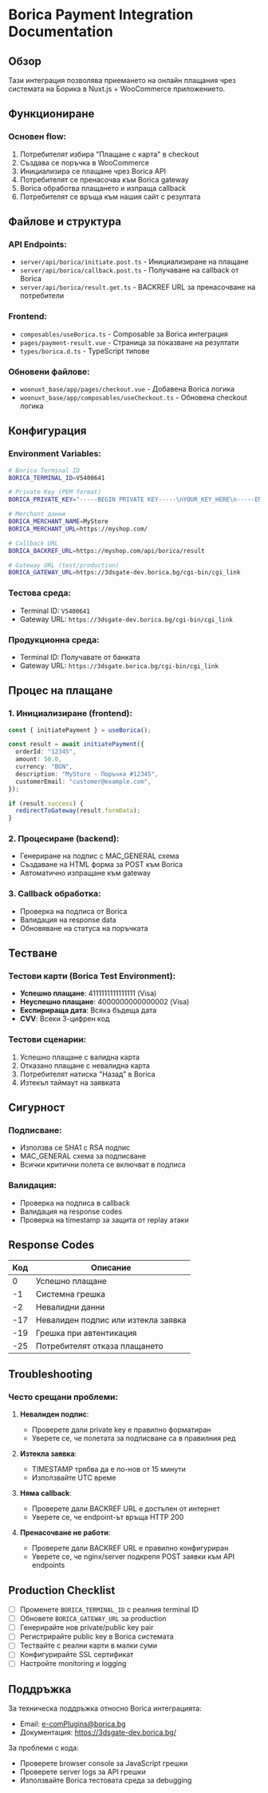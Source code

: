 # Borica Payment Integration Documentation

## Обзор

Тази интеграция позволява приемането на онлайн плащания чрез системата на Борика в Nuxt.js + WooCommerce приложението.

## Функциониране

### Основен flow:

1. Потребителят избира "Плащане с карта" в checkout
2. Създава се поръчка в WooCommerce
3. Инициализира се плащане чрез Borica API
4. Потребителят се пренасочва към Borica gateway
5. Borica обработва плащането и изпраща callback
6. Потребителят се връща към нашия сайт с резултата

## Файлове и структура

### API Endpoints:

- `server/api/borica/initiate.post.ts` - Инициализиране на плащане
- `server/api/borica/callback.post.ts` - Получаване на callback от Borica
- `server/api/borica/result.get.ts` - BACKREF URL за пренасочване на потребители

### Frontend:

- `composables/useBorica.ts` - Composable за Borica интеграция
- `pages/payment-result.vue` - Страница за показване на резултати
- `types/borica.d.ts` - TypeScript типове

### Обновени файлове:

- `woonuxt_base/app/pages/checkout.vue` - Добавена Borica логика
- `woonuxt_base/app/composables/useCheckout.ts` - Обновена checkout логика

## Конфигурация

### Environment Variables:

```bash
# Borica Terminal ID
BORICA_TERMINAL_ID=V5400641

# Private Key (PEM format)
BORICA_PRIVATE_KEY="-----BEGIN PRIVATE KEY-----\nYOUR_KEY_HERE\n-----END PRIVATE KEY-----"

# Merchant данни
BORICA_MERCHANT_NAME=MyStore
BORICA_MERCHANT_URL=https://myshop.com/

# Callback URL
BORICA_BACKREF_URL=https://myshop.com/api/borica/result

# Gateway URL (test/production)
BORICA_GATEWAY_URL=https://3dsgate-dev.borica.bg/cgi-bin/cgi_link
```

### Тестова среда:

- Terminal ID: `V5400641`
- Gateway URL: `https://3dsgate-dev.borica.bg/cgi-bin/cgi_link`

### Продукционна среда:

- Terminal ID: Получавате от банката
- Gateway URL: `https://3dsgate.borica.bg/cgi-bin/cgi_link`

## Процес на плащане

### 1. Инициализиране (frontend):

```typescript
const { initiatePayment } = useBorica();

const result = await initiatePayment({
  orderId: "12345",
  amount: 50.0,
  currency: "BGN",
  description: "MyStore - Поръчка #12345",
  customerEmail: "customer@example.com",
});

if (result.success) {
  redirectToGateway(result.formData);
}
```

### 2. Процесиране (backend):

- Генериране на подпис с MAC_GENERAL схема
- Създаване на HTML форма за POST към Borica
- Автоматично изпращане към gateway

### 3. Callback обработка:

- Проверка на подписа от Borica
- Валидация на response data
- Обновяване на статуса на поръчката

## Тестване

### Тестови карти (Borica Test Environment):

- **Успешно плащане**: 4111111111111111 (Visa)
- **Неуспешно плащане**: 4000000000000002 (Visa)
- **Експирираща дата**: Всяка бъдеща дата
- **CVV**: Всеки 3-цифрен код

### Тестови сценарии:

1. Успешно плащане с валидна карта
2. Отказано плащане с невалидна карта
3. Потребителят натиска "Назад" в Borica
4. Изтекъл таймаут на заявката

## Сигурност

### Подписване:

- Използва се SHA1 с RSA подпис
- MAC_GENERAL схема за подписване
- Всички критични полета се включват в подписа

### Валидация:

- Проверка на подписа в callback
- Валидация на response codes
- Проверка на timestamp за защита от replay атаки

## Response Codes

| Код | Описание                            |
| --- | ----------------------------------- |
| 0   | Успешно плащане                     |
| -1  | Системна грешка                     |
| -2  | Невалидни данни                     |
| -17 | Невалиден подпис или изтекла заявка |
| -19 | Грешка при автентикация             |
| -25 | Потребителят отказа плащането       |

## Troubleshooting

### Често срещани проблеми:

1. **Невалиден подпис**:

   - Проверете дали private key е правилно форматиран
   - Уверете се, че полетата за подписване са в правилния ред

2. **Изтекла заявка**:

   - TIMESTAMP трябва да е по-нов от 15 минути
   - Използвайте UTC време

3. **Няма callback**:

   - Проверете дали BACKREF URL е достъпен от интернет
   - Уверете се, че endpoint-ът връща HTTP 200

4. **Пренасочване не работи**:
   - Проверете дали BACKREF URL е правилно конфигуриран
   - Уверете се, че nginx/server подкрепя POST заявки към API endpoints

## Production Checklist

- [ ] Променете `BORICA_TERMINAL_ID` с реалния terminal ID
- [ ] Обновете `BORICA_GATEWAY_URL` за production
- [ ] Генерирайте нов private/public key pair
- [ ] Регистрирайте public key в Borica системата
- [ ] Тествайте с реални карти в малки суми
- [ ] Конфигурирайте SSL сертификат
- [ ] Настройте monitoring и logging

## Поддръжка

За техническа поддръжка относно Borica интеграцията:

- Email: e-comPlugins@borica.bg
- Документация: https://3dsgate-dev.borica.bg/

За проблеми с кода:

- Проверете browser console за JavaScript грешки
- Проверете server logs за API грешки
- Използвайте Borica тестовата среда за debugging
